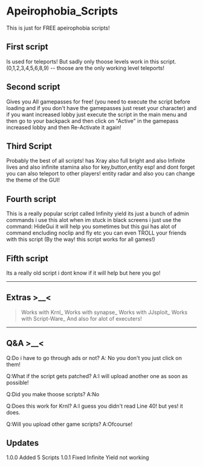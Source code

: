 # Apeirophobia_Scripts
This is just for FREE apeirophobia scripts!

First script
---
Is used for teleports! But sadly only thoose levels work in this script. (0,1,2,3,4,5,6,8,9) -- thoose are the only working level teleports!


Second script
---
Gives you All gamepasses for free! (you need to execute the script before loading and if you don't have the gamepasses just reset your character)
and if you want increased lobby just execute the script in the main menu and then go to your backpack and then click on "Active" in the gamepass increased lobby and then
Re-Activate it again!


Third Script
---
Probably the best of all scripts!
has Xray also full bright and also Infinite lives and also infinite stamina also for key,button,entity esp! and dont forget you can also teleport to other players!
entity radar and also you can change the theme of the GUI!


Fourth script
---

This is a really popular script called Infinity yield its just a bunch of admin commands 
i use this alot when im stuck in black screens i just use the command: HideGui
it will help you sometimes but this gui has alot of command encluding noclip and fly etc you can even TROLL your friends with this script
(By the way! this script works for all games!)

Fifth script
----
Its a really old script i dont know if it will help but here you go!



------------
Extras >__<
------------
>Works with Krnl_
>Works with synapse_
>Works with JJsploit_
>Works with Script-Ware_
>And also for alot of executers!

----------
Q&A  >__<
----------
Q:Do i have to go through ads or not?
A: No you don't you just click on them!

Q:What if the script gets patched?
A:I will upload another one as soon as possible!

Q:Did you make thoose scripts?
A:No

Q:Does this work for Krnl?
A:I guess you didn't read Line 40! but yes! it does.

Q:Will you upload other game scripts?
A:Ofcourse!


Updates
---
1.0.0 Added 5 Scripts
1.0.1 Fixed Infinite Yield not working
